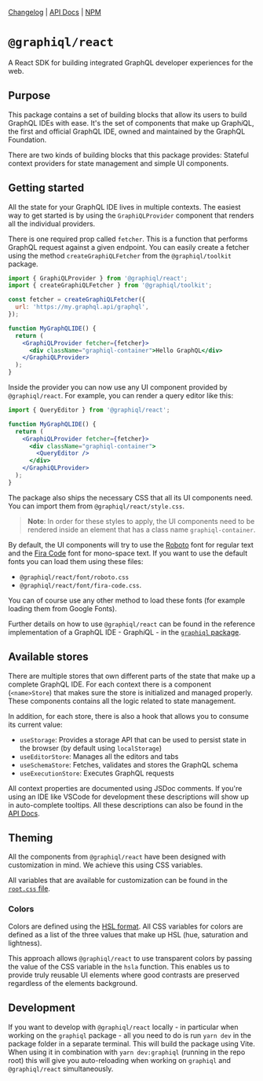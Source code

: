 [Changelog](https://github.com/graphql/graphiql/blob/main/packages/graphiql-react/CHANGELOG.md)
|
[API Docs](https://graphiql-test.netlify.app/typedoc/modules/graphiql_react.html)
| [NPM](https://www.npmjs.com/package/@graphiql/react)

# `@graphiql/react`

A React SDK for building integrated GraphQL developer experiences for the web.

## Purpose

This package contains a set of building blocks that allow its users to build
GraphQL IDEs with ease. It's the set of components that make up Graph*i*QL, the
first and official GraphQL IDE, owned and maintained by the GraphQL Foundation.

There are two kinds of building blocks that this package provides: Stateful
context providers for state management and simple UI components.

## Getting started

All the state for your GraphQL IDE lives in multiple contexts. The easiest way
to get started is by using the `GraphiQLProvider` component that renders all the
individual providers.

There is one required prop called `fetcher`. This is a function that performs
GraphQL request against a given endpoint. You can easily create a fetcher using
the method `createGraphiQLFetcher` from the `@graphiql/toolkit` package.

```jsx
import { GraphiQLProvider } from '@graphiql/react';
import { createGraphiQLFetcher } from '@graphiql/toolkit';

const fetcher = createGraphiQLFetcher({
  url: 'https://my.graphql.api/graphql',
});

function MyGraphQLIDE() {
  return (
    <GraphiQLProvider fetcher={fetcher}>
      <div className="graphiql-container">Hello GraphQL</div>
    </GraphiQLProvider>
  );
}
```

Inside the provider you can now use any UI component provided by
`@graphiql/react`. For example, you can render a query editor like this:

```jsx
import { QueryEditor } from '@graphiql/react';

function MyGraphQLIDE() {
  return (
    <GraphiQLProvider fetcher={fetcher}>
      <div className="graphiql-container">
        <QueryEditor />
      </div>
    </GraphiQLProvider>
  );
}
```

The package also ships the necessary CSS that all its UI components need. You
can import them from `@graphiql/react/style.css`.

> **Note**: In order for these styles to apply, the UI components need to be
> rendered inside an element that has a class name `graphiql-container`.

By default, the UI components will try to use the
[Roboto](https://fonts.google.com/specimen/Roboto) font for regular text and the
[Fira Code](https://fonts.google.com/specimen/Fira+Code) font for mono-space
text. If you want to use the default fonts you can load them using these files:

- `@graphiql/react/font/roboto.css`
- `@graphiql/react/font/fira-code.css`.

You can of course use any other method to load these fonts (for example loading
them from Google Fonts).

Further details on how to use `@graphiql/react` can be found in the reference
implementation of a GraphQL IDE - Graph*i*QL - in the
[`graphiql` package](https://github.com/graphql/graphiql/blob/main/packages/graphiql/src/components/GraphiQL.tsx).

## Available stores

There are multiple stores that own different parts of the state that make up a
complete GraphQL IDE. For each context there is a component
(`<name>Store`) that makes sure the store is initialized and managed
properly. These components contains all the logic related to state management.

In addition, for each store, there is also a hook that
allows you to consume its current value:

- `useStorage`: Provides a storage API that can be used to persist state in
  the browser (by default using `localStorage`)
- `useEditorStore`: Manages all the editors and tabs
- `useSchemaStore`: Fetches, validates and stores the GraphQL schema
- `useExecutionStore`: Executes GraphQL requests

All context properties are documented using JSDoc comments. If you're using an
IDE like VSCode for development these descriptions will show up in auto-complete
tooltips. All these descriptions can also be found in the
[API Docs](https://graphiql-test.netlify.app/typedoc/modules/graphiql_react.html).

## Theming

All the components from `@graphiql/react` have been designed with customization
in mind. We achieve this using CSS variables.

All variables that are available for customization can be found in the
[`root.css` file](https://github.com/graphql/graphiql/blob/main/packages/graphiql-react/src/style/root.css).

### Colors

Colors are defined using the
[HSL format](https://en.wikipedia.org/wiki/HSL_and_HSV). All CSS variables for
colors are defined as a list of the three values that make up HSL (hue,
saturation and lightness).

This approach allows `@graphiql/react` to use transparent colors by passing the
value of the CSS variable in the `hsla` function. This enables us to provide
truly reusable UI elements where good contrasts are preserved regardless of the
elements background.

## Development

If you want to develop with `@graphiql/react` locally - in particular when
working on the `graphiql` package - all you need to do is run `yarn dev` in the
package folder in a separate terminal. This will build the package using Vite.
When using it in combination with `yarn dev:graphiql` (running in the repo
root) this will give you auto-reloading when working on `graphiql` and
`@graphiql/react` simultaneously.
